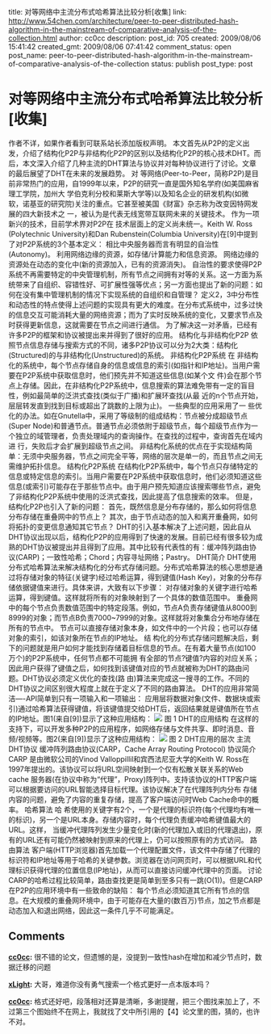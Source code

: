 title: 对等网络中主流分布式哈希算法比较分析[收集]
link: http://www.54chen.com/architecture/peer-to-peer-distributed-hash-algorithm-in-the-mainstream-of-comparative-analysis-of-the-collection.html
author: cc0cc
description: 
post_id: 705
created: 2009/08/06 15:41:42
created_gmt: 2009/08/06 07:41:42
comment_status: open
post_name: peer-to-peer-distributed-hash-algorithm-in-the-mainstream-of-comparative-analysis-of-the-collection
status: publish
post_type: post

# 对等网络中主流分布式哈希算法比较分析[收集]

作者不详，如果作者看到可联系站长添加版权声明。 本文首先从P2P的定义出发，介绍了结构化P2P与非结构化P2P的区别以及结构化P2P的核心技术DHT。而后，本文深入介绍了几种主流的DHT算法与协议并对每种协议进行了讨论。文章的最后展望了DHT在未来的发展趋势。 对 等网络(Peer-to-Peer，简称P2P)是目前非常热门的应用，自1999年以来，P2P的研究一直是国外知名学府(如美国麻省理工学院，加州大 学伯克利分校和莱斯大学等)以及知名企业的研发机构(如微软，诺基亚的研究院)关注的重点。它甚至被美国《财富》杂志称为改变因特网发展的四大新技术之 一，被认为是代表无线宽带互联网未来的关键技术。 作为一项新兴的技术，目前学术界对P2P在 技术层面上的定义尚未统一。Keith W. Ross (Polytechnic University)和Dan Rubenstein(Columbia University)在[9]中提到了对P2P系统的3个基本定义： 相比中央服务器而言有明显的自治性(Autonomy)。 利用网络边缘的资源，如存储/计算能力和信息资源。 网络边缘的资源处在动态的变化中(新的资源加入，已有的资源消失)。 自治性的要求使得P2P系统不再需要特定的中央管理机制，所有节点之间拥有对等的关系。这一方面为系统带来了自组织、容错性好、可扩展性强等优点；另一方面也提出了新的问题：如何在没有集中管理机制的情况下实现系统的自组织和自管理？ 定义2，3中分布性和动态性的特点使得上述问题的实现具有更大的难度。在分布式系统中，过多过快的信息交互可能消耗大量的网络资源；而为了实时反映系统的变化，又要求节点及时获得更新信息，这就需要在节点之间进行通信。 为了解决这一对矛盾，已经有许多P2P的框架和协议被提出来并得到了很好的应用。 结构化与非结构化P2P 依照节点信息存储与搜索方式的不同，诸多P2P协议可以分为2大类：结构化(Structured)的与非结构化(Unstructured)的系统。 非结构化P2P系统 在 非结构化的系统中，每个节点存储自身的信息或信息的索引(如指针和IP地址)。当用户需要在P2P系统中获取信息时，他们预先并不知道这些信息(如某个文 件)会在那个节点上存储。因此，在非结构化P2P系统中，信息搜索的算法难免带有一定的盲目性，例如最简单的泛洪式查找(类似于广播)和扩展环查找(从最 近的n个节点开始，层层转发直到找到目标或超出了跳数的上限为止)。 一些典型的应用采用了一 些优化的办法。如在Gnutella中，采用了等级制的组成结构：节点被分成超级节点(Super Node)和普通节点。普通节点必须依附于超级节点，每个超级节点作为一个独立的域管理者，负责处理域内的查询操作。在查找的过程中，查询首先在域内进 行，失败后才会扩展到超级节点之间。 非结构化系统的优点在于实现结构简单：无须中央服务器，节点之间完全平等，网络的层次是单一的，而且节点之间无需维护拓扑信息。 结构化P2P系统 在结构化P2P系统中，每个节点只存储特定的信息或特定信息的索引。当用户需要在P2P系统中获取信息时，他们必须知道这些信息(或索引)可能存在于那些节点中。由于用户预先知道应该搜索哪些节点，避免了非结构化P2P系统中使用的泛洪式查找，因此提高了信息搜索的效率。 但是，结构化P2P也引入了新的问题： 首先，既然信息是分布存储的，那么如何将信息分布存储在重叠网中的节点上？ 其次，由于节点动态的加入和离开重叠网，如何将拓扑的变更信息通知其它节点？ DHT的引入基本解决了上述问题，因此自从DHT协议出现以后，结构化P2P的应用得到了快速的发展。目前已经有很多较为成熟的DHT协议被提出并且得到了应用。其中比较有代表性的有：缓冲阵列路由协议(CARP)；一致性哈希；Chord；内容寻址网络；Pastry。 DHT简介 DHT使用分布式哈希算法来解决结构化的分布式存储问题。分布式哈希算法的核心思想是通过将存储对象的特征(关键字)经过哈希运算，得到键值(Hash Key)，对象的分布存储依据键值来进行。具体来讲，大致有以下步骤： 对存储对象的关键字进行哈希运算，得到键值。这样就将所有的对象映射到了一个具体的数值范围中。 重叠网中的每个节点负责数值范围中的特定段落。例如，节点A负责存储键值从8000到8999的对象；而节点B负责7000~7999的对象。这样就将对象集合分布地存储在所有的节点中。 节点可以直接存储对象本身，如文件中的一个片段；也可以存储对象的索引，如该对象所在节点的IP地址。 结 构化的分布式存储问题解决后，剩下的问题就是用户如何才能找到存储着目标信息的节点。在有着大量节点(如100万个)的P2P系统中，任何节点都不可能拥 有全部的节点?键值?内容的对应关系；因此用户获得了键值之后，如何找到该键值对应的节点就被称为DHT的路由问题。DHT协议必须定义优化的查找(路 由)算法来完成这一搜寻的工作。不同的DHT协议之间区别很大程度上就在于定义了不同的路由算法。 DHT的应用非常简洁—-API简单到只有一项输入和一项输出： 应用层将数据对象(文件、数据块或索引)通过哈希算法获得键值，将该键值提交给DHT后，返回结果就是键值所在节点的IP地址。图1(来自[9])显示了这种应用结构： ![](/wp-content/uploads/2009/08/11.jpg) 图 1 DHT的应用结构 在这样的支持下，可以开发多种P2P的应用程序，如网络存储与文件共享、即时消息、音频/视频等。图2(来自[9])显示了这种应用结构： ![](http://www.54chen.com/wp-content/uploads/2009/08/21.jpg) 图 2 DHT应用的层次 主流DHT协议 缓冲阵列路由协议(CARP，Cache Array Routing Protocol) 协议简介 CARP 是由微软公司的Vinod Valloppillil和宾西法尼亚大学的Keith W. Ross在1997年提出的。该协议可以将URL空间映射到一个仅有松散关联关系的Web cache 服务器(在协议中称为“代理”，Proxy)阵列中。支持该协议的HTTP客户端可以根据要访问的URL智能选择目标代理。该协议解决了在代理阵列内分布 存储内容的问题，避免了内容的重复存储，提高了客户端访问时Web Cache命中的概率。 哈希算法 哈 希使用的关键字有2个，一个是代理的标识符(每个代理均有唯一的标识)，另一个是URL本身。存储内容时，每个代理负责缓冲哈希键值最大的URL。这样， 当缓冲代理阵列发生少量变化时(新的代理加入或旧的代理退出)，原有的URL还有可能仍然被映射到原来的代理上，仍可以按照原有的方式访问。 路由算法 客户端(HTTP浏览器)首先加载一个代理配置文件，该文件中存储了代理的标识符和IP地址等用于哈希的关键参数。浏览器在访问网页时，可以根据URL和代理标识获得代理的位置信息(IP地址)，从而可以直接访问缓冲代理中的页面。 讨论 CARP的哈希过程比较简单，路由查找更是简单到至多只有一跳(O(1))。但是CARP在P2P的应用环境中有一些致命的缺陷： 每个节点必须知道其它所有节点的信息。在大规模的重叠网环境中，由于可能存在大量的(数百万)节点，加之节点都是动态加入和退出网络，因此这一条件几乎不可能满足。

## Comments

**[cc0cc](#10853 "2009-08-06 16:30:42"):** 很不错的论文，但遗憾的是，没提到一致性hash在增加和减少节点时，数据迁移的问题

**[xLight](#10860 "2009-08-06 21:36:38"):** 大哥，难道你没有勇气搜索一个格式更好一点本版本吗？

**[cc0cc](#10873 "2009-08-07 08:56:04"):** 格式还好吧，段落相对还算是清晰，多谢提醒，把三个图找来加上了，不过第三个图始终不在网上，我就找了文中所引用的【4】论文里的图，猜的，也许不对。

